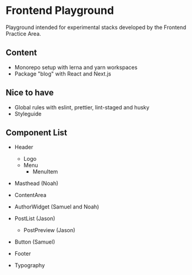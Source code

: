# Frontend Playground

Playground intended for experimental stacks developed by the Frontend Practice Area.

## Content

- Monorepo setup with lerna and yarn workspaces
- Package "blog" with React and Next.js

## Nice to have

- Global rules with eslint, prettier, lint-staged and husky
- Styleguide

## Component List

- Header

  - Logo
  - Menu
    - MenuItem

- Masthead (Noah)

- ContentArea

- AuthorWidget (Samuel and Noah)

- PostList (Jason)

  - PostPreview (Jason)

- Button (Samuel)

- Footer

- Typography
